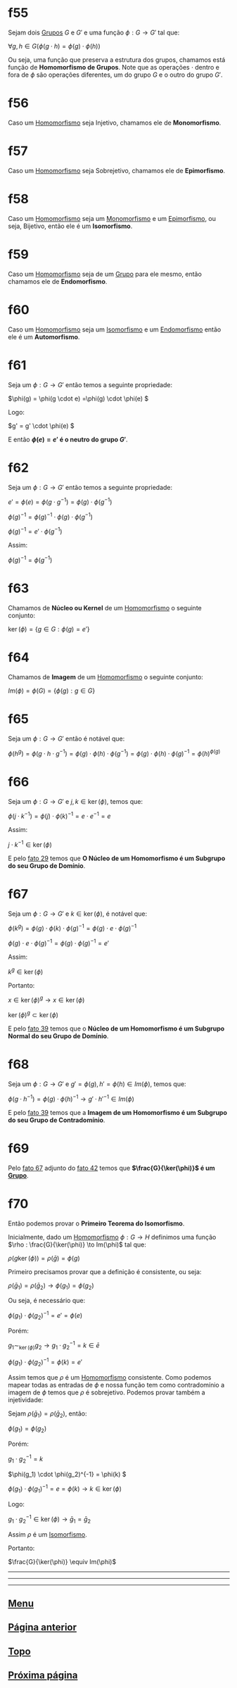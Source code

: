 # f55

Sejam dois [Grupos](/page%201.md#f11) $G$ e $G'$ e uma função $\phi : G \to G'$ tal que:

$\forall g, h \in G ( \phi(g \cdot h) = \phi(g) \cdot \phi(h) )$

Ou seja, uma função que preserva a estrutura dos grupos, chamamos está função de **Homomorfismo de Grupos**. Note que as operações $\cdot$ dentro e fora de $\phi$ são operações diferentes, um do grupo $G$ e o outro do grupo $G'$.

# f56

Caso um [Homomorfismo](#f55) seja Injetivo, chamamos ele de **Monomorfismo**.

# f57

Caso um [Homomorfismo](#f55) seja Sobrejetivo, chamamos ele de **Epimorfismo**.

# f58

Caso um [Homomorfismo](#f55) seja um [Monomorfismo](#f56) e um  [Epimorfismo](#f57), ou seja, Bijetivo, então ele é um **Isomorfismo**.

# f59

Caso um [Homomorfismo](#f55) seja de um [Grupo](/page%201.md#11) para ele mesmo, então chamamos ele de **Endomorfismo**.

# f60

Caso um [Homomorfismo](#f55) seja um [Isomorfismo](#f58) e um  [Endomorfismo](#f59) então ele é um **Automorfismo**.

# f61

Seja um $\phi : G \to G'$ então temos a seguinte propriedade:

$\phi(g) = \phi(g \cdot e) =\phi(g) \cdot \phi(e) $

Logo:

$g' = g' \cdot \phi(e) $

E então **$\phi(e) = e'$ é o neutro do grupo $G'$**.

# f62

Seja um $\phi : G \to G'$ então temos a seguinte propriedade:

$e' = \phi(e) = \phi(g \cdot g^{-1}) = \phi(g) \cdot \phi(g^{-1})$

$\phi(g)^{-1} = \phi(g)^{-1} \cdot \phi(g) \cdot \phi(g^{-1})$

$\phi(g)^{-1} = e' \cdot \phi(g^{-1})$

Assim:

$\phi(g)^{-1} = \phi(g^{-1})$

# f63

Chamamos de **Núcleo ou Kernel** de um [Homomorfismo](#f55) o seguinte conjunto:

$\ker(\phi) = \{ g \in G : \phi(g) = e' \}$

# f64

Chamamos de **Imagem** de um [Homomorfismo](#f55) o seguinte conjunto:

$Im(\phi) = \phi(G) = \{ \phi(g) : g \in G \}$

# f65

Seja um $\phi : G \to G'$ então é notável que:

$\phi(h^g) = \phi(g \cdot h \cdot g^{-1}) = \phi(g) \cdot \phi(h) \cdot \phi(g^{-1}) = \phi(g) \cdot \phi(h) \cdot \phi(g)^{-1} = \phi(h)^{\phi(g)}$

# f66

Seja um $\phi : G \to G'$ e $j, k \in \ker(\phi)$, temos que:

$\phi(j \cdot k^{-1}) = \phi(j) \cdot \phi(k)^{-1} = e \cdot e^{-1} = e$

Assim:

$j \cdot k^{-1} \in \ker(\phi)$

E pelo [fato 29](/page%203.md#29) temos que **O Núcleo de um Homomorfismo é um Subgrupo do seu Grupo de Domínio**.

# f67

Seja um $\phi : G \to G'$ e $k \in \ker(\phi)$, é notável que:

$\phi(k^g) = \phi(g) \cdot \phi(k) \cdot \phi(g)^{-1} = \phi(g) \cdot e \cdot \phi(g)^{-1}$

$\phi(g) \cdot e \cdot \phi(g)^{-1}= \phi(g) \cdot \phi(g)^{-1} = e'$

Assim:

$k^g \in \ker(\phi)$

Portanto:

$x \in \ker(\phi)^g \to x \in \ker(\phi)$

$\ker(\phi)^g \subset \ker(\phi)$

E pelo [fato 39](/page%204.md#f39) temos que o **Núcleo de um Homomorfismo é um Subgrupo Normal do seu Grupo de Domínio**.

# f68

Seja um $\phi : G \to G'$ e $g'=\phi(g), h'=\phi(h) \in Im(\phi)$, temos que:

$\phi(g \cdot h^{-1}) = \phi(g) \cdot \phi(h)^{-1} \to g' \cdot h'^{-1} \in Im(\phi)$

E pelo [fato 39](/page%204.md#f39) temos que a **Imagem de um Homomorfismo é um Subgrupo do seu Grupo de Contradomínio**.

# f69

Pelo [fato 67](#f67) adjunto do [fato 42](/page%204.md#42) temos que **$\frac{G}{\ker(\phi)}$ é um [Grupo](/page%201.md#f11)**.

# f70

Então podemos provar o **Primeiro Teorema do Isomorfismo**.

Inicialmente, dado um [Homomorfismo](#f55) $\phi : G \to H$ definimos uma função $\rho : \frac{G}{\ker(\phi)} \to Im(\phi)$ tal que:

$\rho(g \ker(\phi)) = \rho(\bar g) = \phi(g)$

Primeiro precisamos provar que a definição é consistente, ou seja:

$\rho(\bar g_1) = \rho(\bar g_2) \to \phi (g_1) = \phi (g_2)$

Ou seja, é necessário que:

$\phi (g_1) \cdot \phi (g_2)^{-1} = e' = \phi(e)$

Porém:

$g_1 \sim_{\ker(\phi)} g_2 \to g_1 \cdot g_2^{-1} = k \in \bar e$

$\phi(g_1) \cdot \phi(g_2)^{-1} = \phi(k) = e'$

Assim temos que $\rho$ é um [Homomorfismo](#f55) consistente. Como podemos mapear todas as entradas de $\phi$ e nossa função tem como contradomínio a imagem de $\phi$ temos que $\rho$ é sobrejetivo. Podemos provar também a injetividade:

Sejam $\rho(\bar g_1) = \rho(\bar g_2)$, então:

$\phi(g_1) = \phi(g_2)$

Porém:

$g_1 \cdot g_2^{-1} = k$

$\phi(g_1) \cdot \phi(g_2)^{-1} = \phi(k) $

$\phi(g_1) \cdot \phi(g_1)^{-1} = e =\phi(k) \to k \in \ker(\phi)$

Logo:

$g_1 \cdot g_2^{-1} \in \ker(\phi) \to \bar g_1 = \bar g_2$

Assim $\rho$ é um [Isomorfismo](#f58).

Portanto:

$\frac{G}{\ker(\phi)} \equiv Im(\phi)$





---
---
---

## [Menu](/readme.md)

## [Página anterior](/page%205.md)

## [Topo](#f55)

## [Próxima página](/page%207.md)